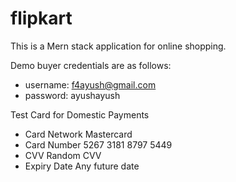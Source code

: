 # flipkart

This is a Mern stack application for online shopping.  

Demo buyer credentials are as follows:  
- username: f4ayush@gmail.com     
- password: ayushayush

Test Card for Domestic Payments

* Card Network	Mastercard
* Card Number	    5267 3181 8797 5449
* CVV	            Random CVV
* Expiry Date     Any future date
			
